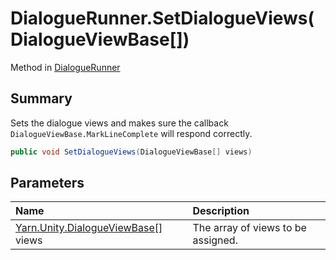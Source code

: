 # DialogueRunner.SetDialogueViews(DialogueViewBase[])

Method in [DialogueRunner](/docs/api/csharp/yarn.unity.dialoguerunner.md)

## Summary


Sets the dialogue views and makes sure the callback  <code>DialogueViewBase.MarkLineComplete</code> 
will respond correctly.


```csharp
public void SetDialogueViews(DialogueViewBase[] views)
```

## Parameters

|Name|Description|
|:---|:---|
|[Yarn.Unity.DialogueViewBase\[\]](/docs/api/csharp/yarn.unity.dialogueviewbase.md) views|The array of views to be assigned.|

